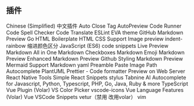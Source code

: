 ## 插件
Chinese (Simplified) 中文插件
Auto Close Tag
AutoPreview
Code Runner
Code Spell Checker
Code Translate
ESLint
EVA theme
GitHub Markdown Preview
Go
HTML Boilerplate
HTML CSS Support
Image preview
indent-rainbow  缩进颜色区分
JavaScript (ES6) code snippets
Live Preview
Markdown All in One
Markdown Checkboxes
Markdown Emoji
Markdown Preview Enhanced
Markdown Preview Github Styling
Markdown Preview Mermaid Support
Markdown yaml Preamble
Paste Image
Path Autocomplete
PlantUML
Prettier - Code formatter
Preview on Web Server
React Native Tools
Simple React Snippets
stylus
Tabnine AI Autocomplete for Javascript, Python, Typescript, PHP, Go, Java, Ruby & more
TypeScript Vue Plugin (Volar)
VS Color Picker
vscode-icons
Vue Language Features (Volar)
Vue VSCode Snippets
vetur（禁用 改用volar）
vim
